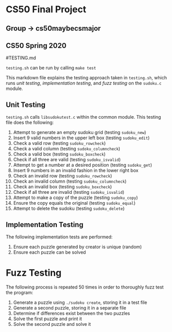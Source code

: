 # CS50 Final Project
## Group -> cs50maybecsmajor
## CS50 Spring 2020

#TESTING.md

`testing.sh` can be run by calling `make test`

This markdown file explains the testing approach taken in `testing.sh`, which runs *unit testing*, *implementation testing*, and *fuzz testing* on the `sudoku.c` module.

## Unit Testing

`testing.sh` calls `libsudokutest.c` within the common module. This testing file does the following:

1. Attempt to generate an empty sudoku grid (testing `sudoku_new`)
2. Insert 9 valid numbers in the upper left box (testing `sudoku_edit`)
3. Check a valid row (testing `sudoku_rowcheck`)
4. Check a valid column (testing `sudoku_columncheck`)
5. Check a valid box (testing `sudoku_boxcheck`)
6. Check if all three are valid (testing `sudoku_isvalid`)
7. Attempt to get a number at a desired position (testing `sudoku_get`)
8. Insert 9 numbers in an invalid fashion in the lower right box
9. Check an invalid row (testing `sudoku_rowcheck`)
10. Check an invalid column (testing `sudoku_columncheck`)
11. Check an invalid box (testing `sudoku_boxcheck`)
12. Check if all three are invalid (testing `sudoku_isvalid`)
13. Attempt to make a copy of the puzzle (testing `sudoku_copy`)
14. Ensure the copy equals the original (testing `sudoku_equal`)
15. Attempt to delete the sudoku (testing `sudoku_delete`)

## Implementation Testing

The following implementation tests are performed:

1. Ensure each puzzle generated by creator is unique (random)
2. Ensure each puzzle can be solved


# Fuzz Testing

The following process is repeated 50 times in order to thoroughly fuzz test the program:

1. Generate a puzzle using `./sudoku create`, storing it in a test file
2. Generate a second puzzle, storing it in a separate file
3. Determine if differences exist between the two puzzles
4. Solve the first puzzle and print it
5. Solve the second puzzle and solve it
